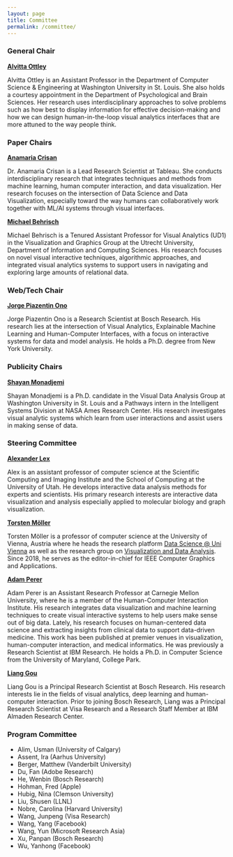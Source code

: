 ```yaml
---
layout: page
title: Committee
permalink: /committee/
---
```


### General Chair

**[Alvitta Ottley](http://visualdata.wustl.edu)**

Alvitta Ottley is an Assistant Professor in the Department of Computer Science & Engineering at Washington University in St. Louis. She also holds a courtesy appointment in the Department of Psychological and Brain Sciences. Her research uses interdisciplinary approaches to solve problems such as how best to display information for effective decision-making and how we can design human-in-the-loop visual analytics interfaces that are more attuned to the way people think.


### Paper Chairs

**[Anamaria Crisan](https://amcrisan.github.io/)**

Dr. Anamaria Crisan is a Lead Research Scientist at Tableau.  She conducts interdisciplinary research that integrates techniques and methods from machine learning, human computer interaction, and data visualization. Her research focuses on the intersection of Data Science and Data Visualization, especially toward the way humans can collaboratively work together with ML/AI systems through visual interfaces.

**[Michael Behrisch]( https://mbehrisch.github.io/)**

Michael Behrisch is a Tenured Assistant Professor for Visual Analytics (UD1) in the Visualization and Graphics Group at the Utrecht University, Department of Information and Computing Sciences. His research focuses on novel visual interactive techniques, algorithmic approaches, and integrated visual analytics systems to support users in navigating and exploring large amounts of relational data.

### Web/Tech Chair

**[Jorge Piazentin Ono](https://vgc.poly.edu/~jhenrique/)** 

Jorge Piazentin Ono is a Research Scientist at Bosch Research. His research lies at the intersection of Visual Analytics, Explainable Machine Learning and Human-Computer Interfaces, with a focus on interactive systems for data and model analysis. He holds a Ph.D. degree from New York University.

### Publicity Chairs

**[Shayan Monadjemi](https://smonadjemi.github.io/)**

Shayan Monadjemi is a Ph.D. candidate in the Visual Data Analysis Group at Washington University in St. Louis and a Pathways intern in the Intelligent Systems Division at NASA Ames Research Center. His research investigates visual analytic systems which learn from user interactions and assist users in making sense of data.

### Steering Committee

**[Alexander Lex](http://alexander-lex.net/)** 

Alex is an assistant professor of computer science at the Scientific Computing and Imaging Institute and the School of Computing at the University of Utah. He develops interactive data analysis methods for experts and scientists. His primary research interests are interactive data visualization and analysis especially applied to molecular biology and graph visualization.

**[Torsten Möller](https://cs.univie.ac.at/Torsten.Möller)**  
 
 Torsten Möller is a professor of computer science at the University of Vienna, Austria where he heads the research platform [Data Science @ Uni Vienna](http://datascience.univie.ac.at) as well as the research group on [Visualization and Data Analysis](http://vda.cs.univie.ac.at). Since 2018, he serves as the editor-in-chief for IEEE Computer Graphics and Applications.

**[Adam Perer](http://perer.org/)**  
 
Adam Perer is an Assistant Research Professor at Carnegie Mellon University, where he is a member of the Human-Computer Interaction Institute. His research integrates data visualization and machine learning techniques to create visual interactive systems to help users make sense out of big data. Lately, his research focuses on human-centered data science and extracting insights from clinical data to support data-driven medicine. This work has been published at premier venues in visualization, human-computer interaction, and medical informatics. He was previously a Research Scientist at IBM Research. He holds a Ph.D. in Computer Science from the University of Maryland, College Park.

**[Liang Gou](https://scholar.google.com/citations?user=x3VK0fAAAAAJ&hl=en)**  

Liang Gou is a Principal Research Scientist at Bosch Research. His research interests lie in the fields of visual analytics, deep learning and human-computer interaction. Prior to joining Bosch Research, Liang was a Principal Research Scientist at Visa Research and a Research Staff Member at IBM Almaden Research Center.



### Program Committee 

- Alim, Usman (University of Calgary) 
- Assent, Ira (Aarhus University)
- Berger, Matthew (Vanderbilt University)
- Du, Fan (Adobe Research)
- He, Wenbin (Bosch Research)
- Hohman, Fred (Apple)
- Hubig, Nina (Clemson University)
- Liu, Shusen (LLNL)
- Nobre, Carolina (Harvard University)
- Wang, Junpeng (Visa Research)
- Wang, Yang (Facebook)
- Wang, Yun (Microsoft Research Asia)
- Xu, Panpan (Bosch Research)
- Wu, Yanhong (Facebook)
